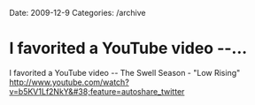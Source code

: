 Date: 2009-12-9
Categories: /archive

# I favorited a YouTube video --...

I favorited a YouTube video -- The Swell Season - "Low Rising" <a href="http://www.youtube.com/watch?v=b5KV1Lf2NkY&#38;feature=autoshare_twitter" rel="nofollow">http://www.youtube.com/watch?v=b5KV1Lf2NkY&#38;feature=autoshare_twitter</a>
